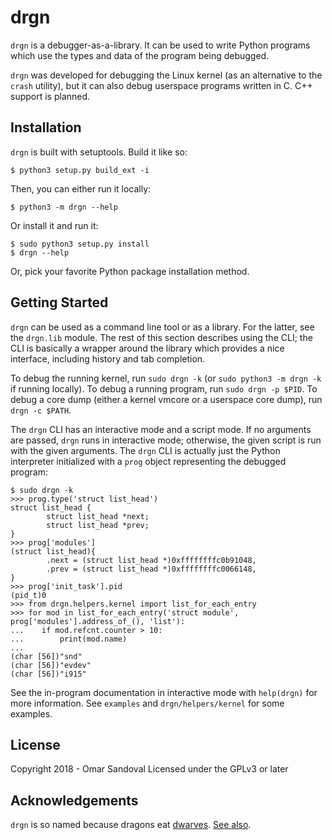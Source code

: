drgn
====

`drgn` is a debugger-as-a-library. It can be used to write Python programs
which use the types and data of the program being debugged.

`drgn` was developed for debugging the Linux kernel (as an alternative to the
`crash` utility), but it can also debug userspace programs written in C. C++
support is planned.

Installation
------------

`drgn` is built with setuptools. Build it like so:

```
$ python3 setup.py build_ext -i
```

Then, you can either run it locally:

```
$ python3 -m drgn --help
```

Or install it and run it:

```
$ sudo python3 setup.py install
$ drgn --help
```

Or, pick your favorite Python package installation method.

Getting Started
---------------

`drgn` can be used as a command line tool or as a library. For the latter, see
the `drgn.lib` module. The rest of this section describes using the CLI; the
CLI is basically a wrapper around the library which provides a nice interface,
including history and tab completion.

To debug the running kernel, run `sudo drgn -k` (or `sudo python3 -m drgn -k`
if running locally). To debug a running program, run `sudo drgn -p $PID`. To
debug a core dump (either a kernel vmcore or a userspace core dump), run
`drgn -c $PATH`.

The `drgn` CLI has an interactive mode and a script mode. If no arguments are
passed, `drgn` runs in interactive mode; otherwise, the given script is run
with the given arguments. The `drgn` CLI is actually just the Python
interpreter initialized with a `prog` object representing the debugged program:

```
$ sudo drgn -k
>>> prog.type('struct list_head')
struct list_head {
        struct list_head *next;
        struct list_head *prev;
}
>>> prog['modules']
(struct list_head){
        .next = (struct list_head *)0xffffffffc0b91048,
        .prev = (struct list_head *)0xffffffffc0066148,
}
>>> prog['init_task'].pid
(pid_t)0
>>> from drgn.helpers.kernel import list_for_each_entry
>>> for mod in list_for_each_entry('struct module', prog['modules'].address_of_(), 'list'):
...    if mod.refcnt.counter > 10:
...        print(mod.name)
...
(char [56])"snd"
(char [56])"evdev"
(char [56])"i915"
```

See the in-program documentation in interactive mode with `help(drgn)` for more
information. See `examples` and `drgn/helpers/kernel` for some examples.

License
-------

Copyright 2018 - Omar Sandoval
Licensed under the GPLv3 or later

Acknowledgements
----------------

`drgn` is so named because dragons eat [dwarves](http://dwarfstd.org/). [See
also](https://giraffesgiraffes.bandcamp.com/track/drgnfkr-2).

